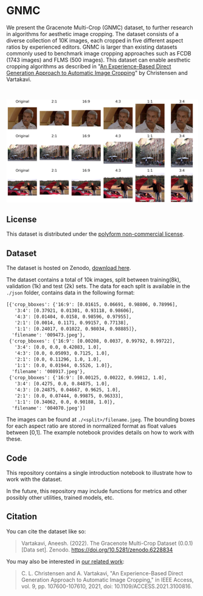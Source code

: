 # GNMC

We present the Gracenote Multi-Crop (GNMC) dataset, to further research in algorithms for aesthetic image cropping. The dataset consists of a diverse collection of 10K images, each cropped in five different aspect ratios by experienced editors. GNMC is larger than existing datasets commonly used to benchmark image cropping approaches such as FCDB (1743 images) and FLMS (500 images). This dataset can enable aesthetic cropping algorithms as described in "[An Experience-Based Direct Generation Approach to Automatic Image Cropping](https://ieeexplore.ieee.org/document/9500226/)" by Christensen and Vartakavi. 

<br />

![Crop Example](./images/crop_example_multiple.jpeg)


## License

This dataset is distributed under the [polyform non-commercial license](https://polyformproject.org/licenses/noncommercial/1.0.0/).

## Dataset

The dataset is hosted on Zenodo, [download here](https://zenodo.org/record/6228834).

The dataset contains a total of 10k images, split between training(8k), validation (1k) and test (2k) sets. The data for each split is available in the `./json` folder, contains data in the following format:

```
[{'crop_bboxes': {'16:9': [0.01615, 0.06691, 0.98806, 0.78996],
   '3:4': [0.37921, 0.01301, 0.93118, 0.98606],
   '4:3': [0.01404, 0.0158, 0.98596, 0.97955],
   '2:1': [0.0014, 0.1171, 0.99157, 0.77138],
   '1:1': [0.24017, 0.01022, 0.98034, 0.98885]},
  'filename': '009473.jpeg'},
 {'crop_bboxes': {'16:9': [0.00208, 0.0037, 0.99792, 0.99722],
   '3:4': [0.0, 0.0, 0.42083, 1.0],
   '4:3': [0.0, 0.05093, 0.7125, 1.0],
   '2:1': [0.0, 0.11296, 1.0, 1.0],
   '1:1': [0.0, 0.01944, 0.5526, 1.0]},
  'filename': '008917.jpeg'},
 {'crop_bboxes': {'16:9': [0.00125, 0.00222, 0.99812, 1.0],
   '3:4': [0.4275, 0.0, 0.84875, 1.0],
   '4:3': [0.24875, 0.04667, 0.9625, 1.0],
   '2:1': [0.0, 0.07444, 0.99875, 0.96333],
   '1:1': [0.34062, 0.0, 0.90188, 1.0]},
  'filename': '004070.jpeg'}]
```

The images can be found at `./<split>/filename.jpeg`. The bounding boxes for each aspect ratio are stored in normalized format as float values between [0,1]. The example notebook provides details on how to work with these.

## Code

This repository contains a single introduction notebook to illustrate how to work with the dataset.

In the future, this repository may include functions for metrics and other possibly other utilities, trained models, etc.

## Citation


You can cite the dataset like so:

>Vartakavi, Aneesh. (2022). The Gracenote Multi-Crop Dataset (0.0.1) [Data set]. Zenodo. https://doi.org/10.5281/zenodo.6228834

You may also be interested in [our related work](https://ieeexplore.ieee.org/document/9500226/):

>C. L. Christensen and A. Vartakavi, "An Experience-Based Direct Generation Approach to Automatic Image Cropping," in IEEE Access, vol. 9, pp. 107600-107610, 2021, doi: 10.1109/ACCESS.2021.3100816.
